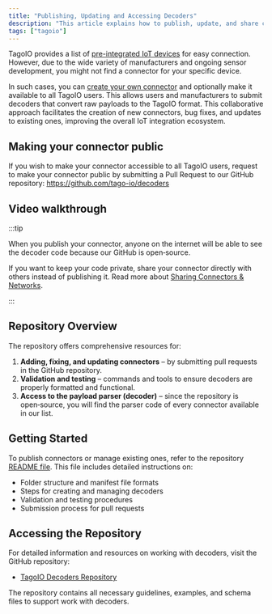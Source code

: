 ```yaml
---
title: "Publishing, Updating and Accessing Decoders"
description: "This article explains how to publish, update, and share custom decoders (connectors) in TagoIO, including how to make a connector public via the GitHub repository and a video walkthrough."
tags: ["tagoio"]
---
```

TagoIO provides a list of [pre-integrated IoT devices](https://admin.tago.io/connectors) for easy connection. However, due to the wide variety of manufacturers and ongoing sensor development, you might not find a connector for your specific device.

In such cases, you can [create your own connector](/docs/tagoio/devices/payload-parser/building-your-own-parser) and optionally make it available to all TagoIO users. This allows users and manufacturers to submit decoders that convert raw payloads to the TagoIO format. This collaborative approach facilitates the creation of new connectors, bug fixes, and updates to existing ones, improving the overall IoT integration ecosystem.

## Making your connector public
If you wish to make your connector accessible to all TagoIO users, request to make your connector public by submitting a Pull Request to our GitHub repository:
https://github.com/tago-io/decoders

## Video walkthrough

<YouTube videoId="7ejN2q0YWo0" title="
How to publish Connectors using the Open Connector Github repository" />


:::tip 

When you publish your connector, anyone on the internet will be able to see the decoder code because our GitHub is open‑source.

If you want to keep your code private, share your connector directly with others instead of publishing it. Read more about [Sharing Connectors & Networks](/docs/tagoio/devices/payload-parser/connector/sharing-connectors-networks).

:::

## Repository Overview
The repository offers comprehensive resources for:

1. **Adding, fixing, and updating connectors** – by submitting pull requests in the GitHub repository.
2. **Validation and testing** – commands and tools to ensure decoders are properly formatted and functional.
3. **Access to the payload parser (decoder)** – since the repository is open‑source, you will find the parser code of every connector available in our list.

## Getting Started
To publish connectors or manage existing ones, refer to the repository [README file](https://github.com/tago-io/decoders/blob/main/README.md). This file includes detailed instructions on:

* Folder structure and manifest file formats  
* Steps for creating and managing decoders  
* Validation and testing procedures  
* Submission process for pull requests  

## Accessing the Repository
For detailed information and resources on working with decoders, visit the GitHub repository:

 - [TagoIO Decoders Repository](https://github.com/tago-io/decoders)

 The repository contains all necessary guidelines, examples, and schema files to support work with decoders.